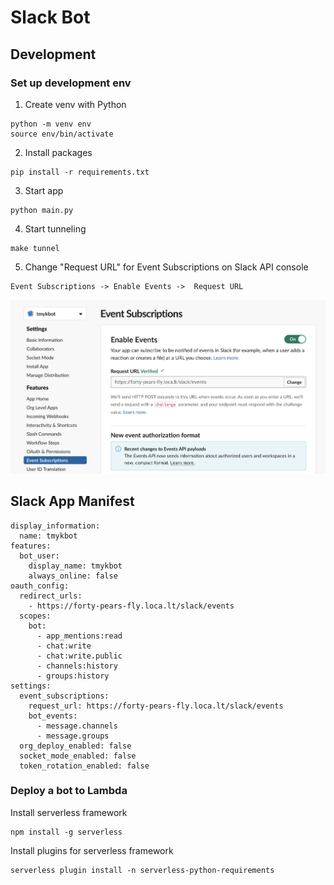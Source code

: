 # Slack Bot

## Development

### Set up development env

1. Create venv with Python

```
python -m venv env
source env/bin/activate
```

2. Install packages

```
pip install -r requirements.txt
```

3. Start app

```
python main.py
```

4. Start tunneling

```
make tunnel
```

5. Change "Request URL" for Event Subscriptions on Slack API console

```
Event Subscriptions -> Enable Events ->  Request URL
```

![Setting Page](image.png)

## Slack App Manifest

```
display_information:
  name: tmykbot
features:
  bot_user:
    display_name: tmykbot
    always_online: false
oauth_config:
  redirect_urls:
    - https://forty-pears-fly.loca.lt/slack/events
  scopes:
    bot:
      - app_mentions:read
      - chat:write
      - chat:write.public
      - channels:history
      - groups:history
settings:
  event_subscriptions:
    request_url: https://forty-pears-fly.loca.lt/slack/events
    bot_events:
      - message.channels
      - message.groups
  org_deploy_enabled: false
  socket_mode_enabled: false
  token_rotation_enabled: false
```

### Deploy a bot to Lambda

Install serverless framework

```
npm install -g serverless
```

Install plugins for serverless framework

```
serverless plugin install -n serverless-python-requirements
```